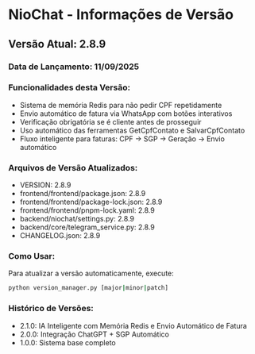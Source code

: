 # NioChat - Informações de Versão

## Versão Atual: 2.8.9

### Data de Lançamento: 11/09/2025

### Funcionalidades desta Versão:
- Sistema de memória Redis para não pedir CPF repetidamente
- Envio automático de fatura via WhatsApp com botões interativos
- Verificação obrigatória se é cliente antes de prosseguir
- Uso automático das ferramentas GetCpfContato e SalvarCpfContato
- Fluxo inteligente para faturas: CPF → SGP → Geração → Envio automático

### Arquivos de Versão Atualizados:
- VERSION: 2.8.9
- frontend/frontend/package.json: 2.8.9
- frontend/frontend/package-lock.json: 2.8.9
- frontend/frontend/pnpm-lock.yaml: 2.8.9
- backend/niochat/settings.py: 2.8.9
- backend/core/telegram_service.py: 2.8.9
- CHANGELOG.json: 2.8.9

### Como Usar:
Para atualizar a versão automaticamente, execute:
```bash
python version_manager.py [major|minor|patch]
```

### Histórico de Versões:
- 2.1.0: IA Inteligente com Memória Redis e Envio Automático de Fatura
- 2.0.0: Integração ChatGPT + SGP Automático
- 1.0.0: Sistema base completo
